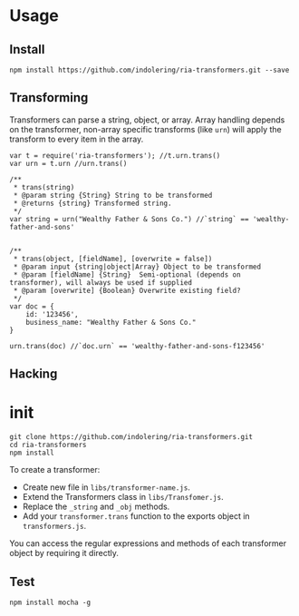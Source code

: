Usage
=====

Install
-------

    npm install https://github.com/indolering/ria-transformers.git --save
    
Transforming
------------
Transformers can parse a string, object, or array.  Array handling depends on the transformer, non-array specific 
transforms (like `urn`) will apply the transform to every item in the array.

    
    var t = require('ria-transformers'); //t.urn.trans()
    var urn = t.urn //urn.trans()
        
    /**
     * trans(string)
     * @param string {String} String to be transformed
     * @returns {string} Transformed string.
     */
    var string = urn("Wealthy Father & Sons Co.") //`string` == 'wealthy-father-and-sons'
    
    
    /**    
     * trans(object, [fieldName], [overwrite = false])
     * @param input {string|object|Array} Object to be transformed
     * @param [fieldName] {String}  Semi-optional (depends on transformer), will always be used if supplied
     * @param [overwrite] {Boolean} Overwrite existing field? 
     */
    var doc = {
        id: '123456',
        business_name: "Wealthy Father & Sons Co."
    }
    
    urn.trans(doc) //`doc.urn` == 'wealthy-father-and-sons-f123456'
    
   
Hacking
-------
init
====

    git clone https://github.com/indolering/ria-transformers.git
    cd ria-transformers
    npm install

To create a transformer:
 * Create new file in `libs/transformer-name.js`.
 * Extend the Transformers class in `libs/Transfomer.js`.
 * Replace the `_string` and `_obj` methods.
 * Add your `transformer.trans` function to the exports object in `transformers.js`.

You can access the regular expressions and methods of each transformer object by requiring it directly.

Test
----

    npm install mocha -g
